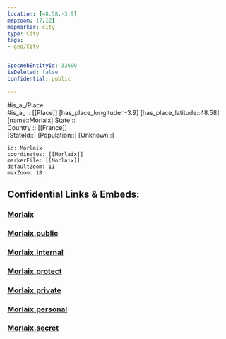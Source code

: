 ```yaml
---
location: [48.58,-3.9] 
mapzoom: [7,12] 
mapmarker: city 
type: City
tags:
- geo/City


SpocWebEntityId: 32600
isDeleted: false
confidential: public

---
```

#is_a_/Place  
#is_a_ :: [[Place]] 
[has_place_longitude::-3.9] 
[has_place_latitude::48.58] 
[name::Morlaix] 
State ::  
Country :: [[France]]  
[StateId::] 
[Population::] 
[Unknown::] 


```leaflet
id: Morlaix
coordinates: [[Morlaix]] 
markerFile: [[Morlaix]] 
defaultZoom: 11 
maxZoom: 18
```


## Confidential Links & Embeds: 

### [Morlaix](/_Standards/Earth/Continent/Europe/Europe~West/France/regions~France/Bretagne/departments~Bretagne/Finistère/communes~Finistère/Morlaix/cities~Morlaix/Morlaix.md) 

### [Morlaix.public](/_public/Earth/Continent/Europe/Europe~West/France/regions~France/Bretagne/departments~Bretagne/Finistère/communes~Finistère/Morlaix/cities~Morlaix/Morlaix.public.md) 

### [Morlaix.internal](/_internal/Earth/Continent/Europe/Europe~West/France/regions~France/Bretagne/departments~Bretagne/Finistère/communes~Finistère/Morlaix/cities~Morlaix/Morlaix.internal.md) 

### [Morlaix.protect](/_protect/Earth/Continent/Europe/Europe~West/France/regions~France/Bretagne/departments~Bretagne/Finistère/communes~Finistère/Morlaix/cities~Morlaix/Morlaix.protect.md) 

### [Morlaix.private](/_private/Earth/Continent/Europe/Europe~West/France/regions~France/Bretagne/departments~Bretagne/Finistère/communes~Finistère/Morlaix/cities~Morlaix/Morlaix.private.md) 

### [Morlaix.personal](/_personal/Earth/Continent/Europe/Europe~West/France/regions~France/Bretagne/departments~Bretagne/Finistère/communes~Finistère/Morlaix/cities~Morlaix/Morlaix.personal.md) 

### [Morlaix.secret](/_secret/Earth/Continent/Europe/Europe~West/France/regions~France/Bretagne/departments~Bretagne/Finistère/communes~Finistère/Morlaix/cities~Morlaix/Morlaix.secret.md)

